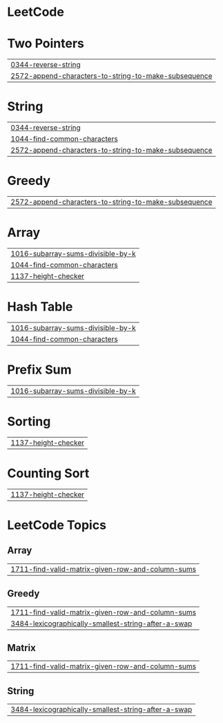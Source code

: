 # LeetCode


# Two Pointers
|  |
| ------- |
| [0344-reverse-string](https://github.com/S-ameer1/LeetCode/tree/master/0344-reverse-string) |
| [2572-append-characters-to-string-to-make-subsequence](https://github.com/S-ameer1/LeetCode/tree/master/2572-append-characters-to-string-to-make-subsequence) |
# String
|  |
| ------- |
| [0344-reverse-string](https://github.com/S-ameer1/LeetCode/tree/master/0344-reverse-string) |
| [1044-find-common-characters](https://github.com/S-ameer1/LeetCode/tree/master/1044-find-common-characters) |
| [2572-append-characters-to-string-to-make-subsequence](https://github.com/S-ameer1/LeetCode/tree/master/2572-append-characters-to-string-to-make-subsequence) |
# Greedy
|  |
| ------- |
| [2572-append-characters-to-string-to-make-subsequence](https://github.com/S-ameer1/LeetCode/tree/master/2572-append-characters-to-string-to-make-subsequence) |
# Array
|  |
| ------- |
| [1016-subarray-sums-divisible-by-k](https://github.com/S-ameer1/LeetCode/tree/master/1016-subarray-sums-divisible-by-k) |
| [1044-find-common-characters](https://github.com/S-ameer1/LeetCode/tree/master/1044-find-common-characters) |
| [1137-height-checker](https://github.com/S-ameer1/LeetCode/tree/master/1137-height-checker) |
# Hash Table
|  |
| ------- |
| [1016-subarray-sums-divisible-by-k](https://github.com/S-ameer1/LeetCode/tree/master/1016-subarray-sums-divisible-by-k) |
| [1044-find-common-characters](https://github.com/S-ameer1/LeetCode/tree/master/1044-find-common-characters) |
# Prefix Sum
|  |
| ------- |
| [1016-subarray-sums-divisible-by-k](https://github.com/S-ameer1/LeetCode/tree/master/1016-subarray-sums-divisible-by-k) |
# Sorting
|  |
| ------- |
| [1137-height-checker](https://github.com/S-ameer1/LeetCode/tree/master/1137-height-checker) |
# Counting Sort
|  |
| ------- |
| [1137-height-checker](https://github.com/S-ameer1/LeetCode/tree/master/1137-height-checker) |
<!---LeetCode Topics Start-->
# LeetCode Topics
## Array
|  |
| ------- |
| [1711-find-valid-matrix-given-row-and-column-sums](https://github.com/S-ameer1/LeetCode/tree/master/1711-find-valid-matrix-given-row-and-column-sums) |
## Greedy
|  |
| ------- |
| [1711-find-valid-matrix-given-row-and-column-sums](https://github.com/S-ameer1/LeetCode/tree/master/1711-find-valid-matrix-given-row-and-column-sums) |
| [3484-lexicographically-smallest-string-after-a-swap](https://github.com/S-ameer1/LeetCode/tree/master/3484-lexicographically-smallest-string-after-a-swap) |
## Matrix
|  |
| ------- |
| [1711-find-valid-matrix-given-row-and-column-sums](https://github.com/S-ameer1/LeetCode/tree/master/1711-find-valid-matrix-given-row-and-column-sums) |
## String
|  |
| ------- |
| [3484-lexicographically-smallest-string-after-a-swap](https://github.com/S-ameer1/LeetCode/tree/master/3484-lexicographically-smallest-string-after-a-swap) |
<!---LeetCode Topics End-->